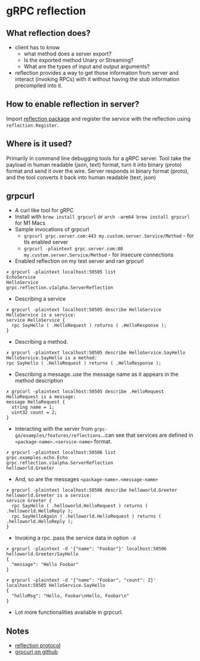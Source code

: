# gRPC reflection

## What reflection does?

- client has to know
  - what method does a server export?
  - Is the exported method Unary or Streaming?
  - What are the types of input and output arguments?
- reflection provides a way to get those information from server and interact (invoking RPCs) with it without having the stub information precompiled into it.

## How to enable reflection in server?

Import [reflection package](https://pkg.go.dev/google.golang.org/grpc/reflection) and register the service with the reflection using `reflection.Register`.

## Where is it used?

Primarily in command line debugging tools for a gRPC server. Tool take the payload in human readable (json, text) format, turn it into binary (proto) format and send it over the wire. Server responds in binary format (proto), and the tool converts it back into human readable (text, json)

## grpcurl

- A curl like tool for gRPC
- Install with `brew install grpcurl` or `arch -arm64 brew install grpcurl` for M1 Macs
- Sample invocations of grpcurl
  - `grpcurl grpc.server.com:443 my.custom.server.Service/Method` - for tls enabled server
  - `grpcurl -plaintext grpc.server.com:80 my.custom.server.Service/Method` - for insecure connections
- Enabled reflection on my test server and ran grpcurl

```text
✗ grpcurl -plaintext localhost:50505 list
EchoService
HelloService
grpc.reflection.v1alpha.ServerReflection
```

- Describing a service

```text
✗ grpcurl -plaintext localhost:50505 describe HelloService
HelloService is a service:
service HelloService {
  rpc SayHello ( .HelloRequest ) returns ( .HelloResponse );
}
```

- Describing a method.

```text
✗ grpcurl -plaintext localhost:50505 describe HelloService.SayHello
HelloService.SayHello is a method:
rpc SayHello ( .HelloRequest ) returns ( .HelloResponse );
```

- Describing a message..use the message name as it appears in the method description

```text
✗ grpcurl -plaintext localhost:50505 describe .HelloRequest        
HelloRequest is a message:
message HelloRequest {
  string name = 1;
  uint32 count = 2;
}
```

- Interacting with the server from `grpc-go/examples/features/reflections`...can see that services are defined in `<package-name>.<service-name>` format.

```text
✗ grpcurl -plaintext localhost:50506 list                          
grpc.examples.echo.Echo
grpc.reflection.v1alpha.ServerReflection
helloworld.Greeter
```

- And, so are the messages `<package-name>.<message-name>`

```text
✗ grpcurl -plaintext localhost:50506 describe helloworld.Greeter
helloworld.Greeter is a service:
service Greeter {
  rpc SayHello ( .helloworld.HelloRequest ) returns ( .helloworld.HelloReply );
  rpc SayHelloAgain ( .helloworld.HelloRequest ) returns ( .helloworld.HelloReply );
}
```

- Invoking a rpc..pass the service data in option `-d`

```text
✗ grpcurl -plaintext -d '{"name": "Foobar"}' localhost:50506 helloworld.Greeter/SayHello
{
  "message": "Hello Foobar"
}

✗ grpcurl -plaintext -d '{"name": "Foobar", "count": 2}' localhost:50505 HelloService.SayHello
{
  "helloMsg": "Hello, Foobar\nHello, Foobar\n"
}
```

- Lot more functionalities available in grpcurl.

## Notes

- [reflection protocol](https://github.com/grpc/grpc/blob/master/doc/server-reflection.md)
- [grpcurl on github](https://github.com/fullstorydev/grpcurl)
